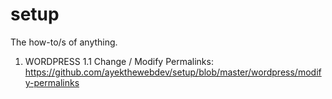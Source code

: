 # setup
The how-to/s of anything.

1. WORDPRESS
  1.1 Change / Modify Permalinks: 
      https://github.com/ayekthewebdev/setup/blob/master/wordpress/modify-permalinks
